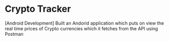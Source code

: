 # Crypto Tracker # 
[Android Development] 
Built an Andorid application which puts on view the real time prices of Crypto currencies which it fetches
from the API using Postman
